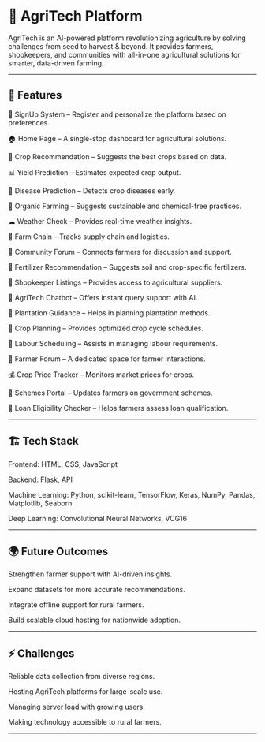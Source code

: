 # 🌱 AgriTech Platform

AgriTech is an AI-powered platform revolutionizing agriculture by solving challenges from seed to harvest & beyond. It provides farmers, shopkeepers, and communities with all-in-one agricultural solutions for smarter, data-driven farming.


---

## 🚀 Features

🔑 SignUp System – Register and personalize the platform based on preferences.

🏠 Home Page – A single-stop dashboard for agricultural solutions.

🌾 Crop Recommendation – Suggests the best crops based on data.

📊 Yield Prediction – Estimates expected crop output.

🧪 Disease Prediction – Detects crop diseases early.

🌱 Organic Farming – Suggests sustainable and chemical-free practices.

☁ Weather Check – Provides real-time weather insights.

🔗 Farm Chain – Tracks supply chain and logistics.

👥 Community Forum – Connects farmers for discussion and support.

💊 Fertilizer Recommendation – Suggests soil and crop-specific fertilizers.

🛒 Shopkeeper Listings – Provides access to agricultural suppliers.

🤖 AgriTech Chatbot – Offers instant query support with AI.

🌿 Plantation Guidance – Helps in planning plantation methods.

📅 Crop Planning – Provides optimized crop cycle schedules.

👷 Labour Scheduling – Assists in managing labour requirements.

💬 Farmer Forum – A dedicated space for farmer interactions.

💰 Crop Price Tracker – Monitors market prices for crops.

📜 Schemes Portal – Updates farmers on government schemes.

🏦 Loan Eligibility Checker – Helps farmers assess loan qualification.



---

## 🏗 Tech Stack

Frontend: HTML, CSS, JavaScript 

Backend: Flask, API

Machine Learning: Python, scikit-learn, TensorFlow, Keras, NumPy, Pandas, Matplotlib, Seaborn

Deep Learning: Convolutional Neural Networks, VCG16



---

## 🌍 Future Outcomes

Strengthen farmer support with AI-driven insights.

Expand datasets for more accurate recommendations.

Integrate offline support for rural farmers.

Build scalable cloud hosting for nationwide adoption.



---

## ⚡ Challenges

Reliable data collection from diverse regions.

Hosting AgriTech platforms for large-scale use.

Managing server load with growing users.

Making technology accessible to rural farmers.



---
